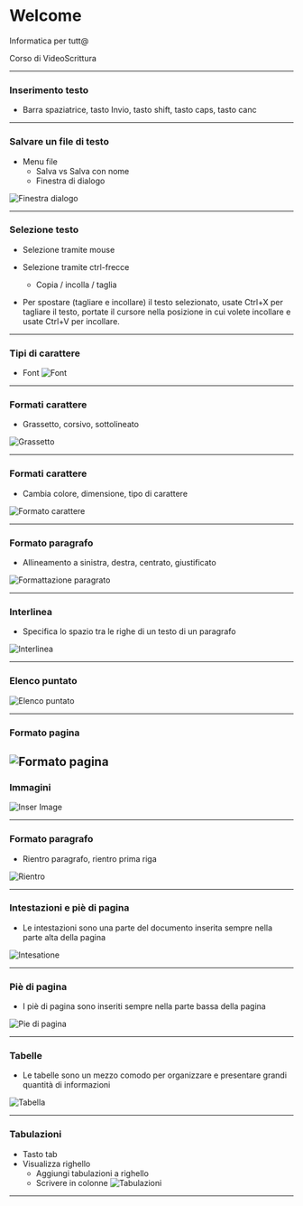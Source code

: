 # Welcome 

Informatica per tutt@

Corso di VideoScrittura

---

### Inserimento testo

- Barra spaziatrice, tasto Invio, tasto shift, tasto caps, tasto canc	

---

### Salvare un file di testo

- Menu file
  - Salva vs Salva con nome
  - Finestra di dialogo


![Finestra dialogo](assets/finestra_dialogo.png)

---

### Selezione testo

- Selezione tramite mouse


- Selezione tramite ctrl-frecce
  - Copia / incolla / taglia

- Per spostare (tagliare e incollare) il testo selezionato, usate Ctrl+X per tagliare il testo, portate il
cursore nella posizione in cui volete incollare e usate Ctrl+V per incollare.

---

### Tipi di carattere

- Font
![Font](assets/font.JPG)

---

### Formati carattere

- Grassetto, corsivo, sottolineato 

![Grassetto](assets/grassetto.JPG)

---
### Formati carattere

- Cambia colore, dimensione, tipo di carattere

![Formato carattere](assets/formato_carattere.png)

---
### Formato paragrafo

- Allineamento a sinistra, destra, centrato, giustificato

![Formattazione paragrato](assets/formattazione.JPG)


---

### Interlinea

- Specifica lo spazio tra le righe di un testo di un paragrafo

![Interlinea](assets/interlinea.JPG)

---
### Elenco puntato

![Elenco puntato](assets/elenco-puntato.JPG)

---

### Formato pagina

![Formato pagina](assets/format-page.JPG)
---

### Immagini
![Inser Image](assets/insert-image.JPG)

---

### Formato paragrafo

- Rientro paragrafo, rientro prima riga

![Rientro](assets/rientro.JPG)

---

### Intestazioni e piè di pagina

- Le intestazioni sono una parte del documento inserita sempre nella parte alta della pagina

![Intesatione](assets/header.JPG)

---
### Piè di pagina

- I piè di pagina sono inseriti sempre nella parte bassa della pagina

![Pie di pagina](assets/pie-di-pagina.png)

---

### Tabelle
- Le tabelle sono un mezzo comodo per organizzare e presentare grandi quantità di informazioni

![Tabella](assets/table.JPG)

---

### Tabulazioni

- Tasto tab
- Visualizza righello 
  - Aggiungi tabulazioni a righello
  - Scrivere in colonne
![Tabulazioni](assets/tabulazioni.png)

---

